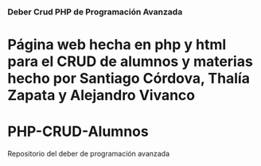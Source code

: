 ### Deber Crud PHP de Programación Avanzada

Página web hecha en php y html para el CRUD de alumnos y materias hecho por Santiago Córdova, Thalía Zapata y Alejandro Vivanco
=======
# PHP-CRUD-Alumnos
Repositorio del deber de programación avanzada

